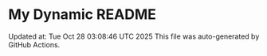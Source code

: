 # My Dynamic README
Updated at: Tue Oct 28 03:08:46 UTC 2025
This file was auto-generated by GitHub Actions.
